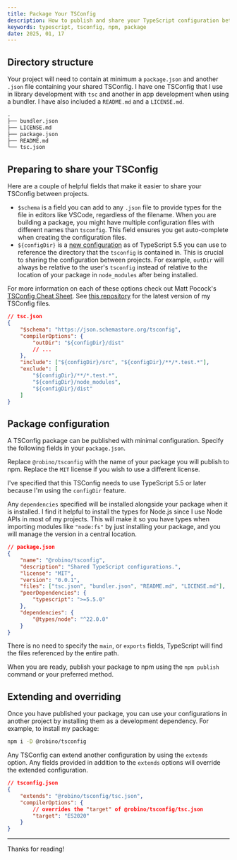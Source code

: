 ```yaml
---
title: Package Your TSConfig
description: How to publish and share your TypeScript configuration between projects.
keywords: typescript, tsconfig, npm, package
date: 2025, 01, 17
---
```


<!-- <drab-youtube aria-label="YouTube Tutorial" uid="">
    <iframe data-content loading="lazy"></iframe>
</drab-youtube> -->

## Directory structure

Your project will need to contain at minimum a `package.json` and another `.json` file containing your shared TSConfig. I have one TSConfig that I use in library development with `tsc` and another in app development when using a bundler. I have also included a `README.md` and a `LICENSE.md`.

```txt
.
├── bundler.json
├── LICENSE.md
├── package.json
├── README.md
└── tsc.json
```

## Preparing to share your TSConfig

Here are a couple of helpful fields that make it easier to share your TSConfig between projects.

- `$schema` is a field you can add to any `.json` file to provide types for the file in editors like VSCode, regardless of the filename. When you are building a package, you might have multiple configuration files with different names than `tsconfig`. This field ensures you get auto-complete when creating the configuration files.
- `${configDir}` is a [new configuration](https://www.typescriptlang.org/docs/handbook/release-notes/typescript-5-5.html#the-configdir-template-variable-for-configuration-files) as of TypeScript 5.5 you can use to reference the directory that the `tsconfig` is contained in. This is crucial to sharing the configuration between projects. For example, `outDir` will always be relative to the user's `tsconfig` instead of relative to the location of your package in `node_modules` after being installed.

For more information on each of these options check out Matt Pocock's [TSConfig Cheat Sheet](https://www.totaltypescript.com/tsconfig-cheat-sheet). See [this repository](https://github.com/rossrobino/robino/tree/main/packages/tsconfig) for the latest version of my TSConfig files.

```json
// tsc.json
{
	"$schema": "https://json.schemastore.org/tsconfig",
	"compilerOptions": {
		"outDir": "${configDir}/dist"
		// ...
	},
	"include": ["${configDir}/src", "${configDir}/**/*.test.*"],
	"exclude": [
		"${configDir}/**/*.test.*",
		"${configDir}/node_modules",
		"${configDir}/dist"
	]
}
```

## Package configuration

A TSConfig package can be published with minimal configuration. Specify the following fields in your `package.json`.

Replace `@robino/tsconfig` with the name of your package you will publish to npm. Replace the `MIT` license if you wish to use a different license.

I've specified that this TSConfig needs to use TypeScript 5.5 or later because I'm using the `configDir` feature.

Any `dependencies` specified will be installed alongside your package when it is installed. I find it helpful to install the types for Node.js since I use Node APIs in most of my projects. This will make it so you have types when importing modules like `"node:fs"` by just installing your package, and you will manage the version in a central location.

```json
// package.json
{
	"name": "@robino/tsconfig",
	"description": "Shared TypeScript configurations.",
	"license": "MIT",
	"version": "0.0.1",
	"files": ["tsc.json", "bundler.json", "README.md", "LICENSE.md"],
	"peerDependencies": {
		"typescript": ">=5.5.0"
	},
	"dependencies": {
		"@types/node": "^22.0.0"
	}
}
```

There is no need to specify the `main`, or `exports` fields, TypeScript will find the files referenced by the entire path.

When you are ready, publish your package to npm using the `npm publish` command or your preferred method.

## Extending and overriding

Once you have published your package, you can use your configurations in another project by installing them as a development dependency. For example, to install my package:

```bash
npm i -D @robino/tsconfig
```

Any TSConfig can extend another configuration by using the `extends` option. Any fields provided in addition to the `extends` options will override the extended configuration.

```json {3,6}
// tsconfig.json
{
	"extends": "@robino/tsconfig/tsc.json",
	"compilerOptions": {
		// overrides the "target" of @robino/tsconfig/tsc.json
		"target": "ES2020"
	}
}
```

---

Thanks for reading!
